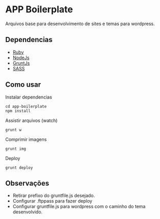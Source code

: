 APP Boilerplate
=========

Arquivos base para desenvolvimento de sites e temas para wordpress.

Dependencias
----

- [Ruby](http://www.rubyinstaller.org/)
- [NodeJs](http://nodejs.org/)
- [GruntJs](http://gruntjs.com/)
- [SASS](http://sass-lang.com/)


Como usar
----

Instalar dependencias

    cd app-boilerplate
    npm install

Assistir arquivos (watch)

    grunt w
    
Comprimir imagens

    grunt img
      
Deploy
    
    grunt deploy


Observações
----

- Retirar prefixo do gruntfile.js desejado.
- Configurar .ftppass para fazer deploy
- Configurar gruntfile.js para wordpress com o caminho do tema desenvolvido.

